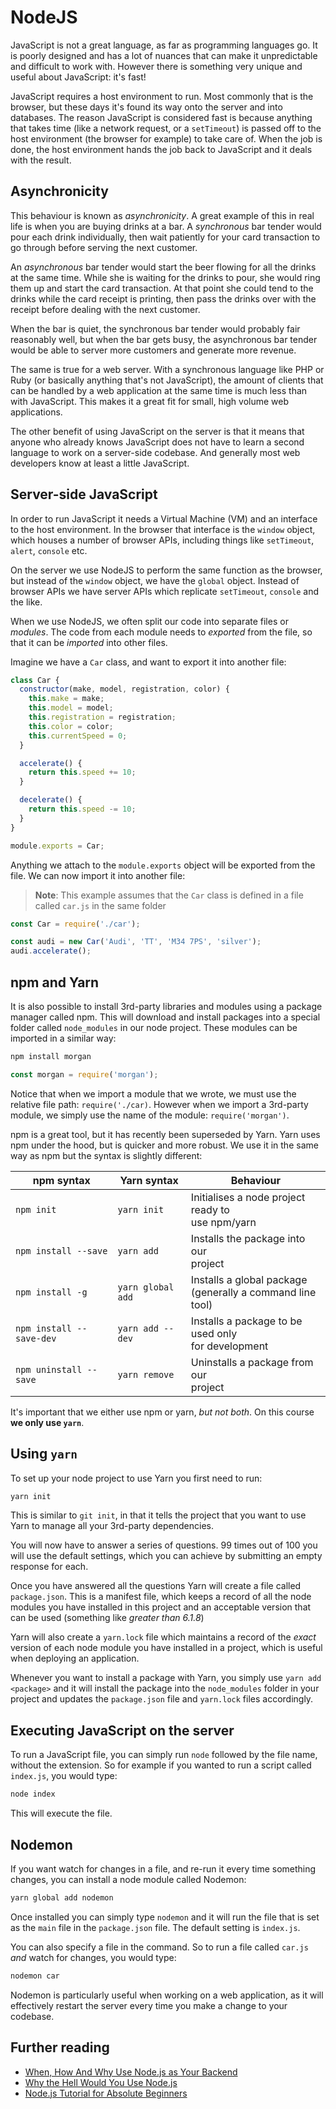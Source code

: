 # NodeJS

JavaScript is not a great language, as far as programming languages go. It is poorly designed and has a lot of nuances that can make it unpredictable and difficult to work with. However there is something very unique and useful about JavaScript: it's fast!

JavaScript requires a host environment to run. Most commonly that is the browser, but these days it's found its way onto the server and into databases. The reason JavaScript is considered fast is because anything that takes time (like a network request, or a `setTimeout`) is passed off to the host environment (the browser for example) to take care of. When the job is done, the host environment hands the job back to JavaScript and it deals with the result.

## Asynchronicity

This behaviour is known as _asynchronicity_. A great example of this in real life is when you are buying drinks at a bar. A _synchronous_ bar tender would pour each drink individually, then wait patiently for your card transaction to go through before serving the next customer.

An _asynchronous_ bar tender would start the beer flowing for all the drinks at the same time. While she is waiting for the drinks to pour, she would ring them up and start the card transaction. At that point she could tend to the drinks while the card receipt is printing, then pass the drinks over with the receipt before dealing with the next customer.

When the bar is quiet, the synchronous bar tender would probably fair reasonably well, but when the bar gets busy, the asynchronous bar tender would be able to server more customers and generate more revenue.

The same is true for a web server. With a synchronous language like PHP or Ruby (or basically anything that's not JavaScript), the amount of clients that can be handled by a web application at the same time is much less than with JavaScript. This makes it a great fit for small, high volume web applications.

The other benefit of using JavaScript on the server is that it means that anyone who already knows JavaScript does not have to learn a second language to work on a server-side codebase. And generally most web developers know at least a little JavaScript.

## Server-side JavaScript

In order to run JavaScript it needs a Virtual Machine (VM) and an interface to the host environment. In the browser that interface is the `window` object, which houses a number of browser APIs, including things like `setTimeout`, `alert`, `console` etc.

On the server we use NodeJS to perform the same function as the browser, but instead of the `window` object, we have the `global` object. Instead of browser APIs we have server APIs which replicate `setTimeout`, `console` and the like.

When we use NodeJS, we often split our code into separate files or _modules_. The code from each module needs to _exported_ from the file, so that it can be _imported_ into other files.

Imagine we have a `Car` class, and want to export it into another file:

```js
class Car {
  constructor(make, model, registration, color) {
    this.make = make;
    this.model = model;
    this.registration = registration;
    this.color = color;
    this.currentSpeed = 0;
  }

  accelerate() {
    return this.speed += 10;
  }

  decelerate() {
    return this.speed -= 10;
  }
}

module.exports = Car;
```

Anything we attach to the `module.exports` object will be exported from the file. We can now import it into another file:

>**Note**: This example assumes that the `Car` class is defined in a file called `car.js` in the same folder

```js
const Car = require('./car');

const audi = new Car('Audi', 'TT', 'M34 7PS', 'silver');
audi.accelerate();
```

## npm and Yarn

It is also possible to install 3rd-party libraries and modules using a package manager called npm. This will download and install packages into a special folder called `node_modules` in our node project. These modules can be imported in a similar way:

```sh
npm install morgan
```

```js
const morgan = require('morgan');
```

Notice that when we import a module that we wrote, we must use the relative file path: `require('./car)`. However when we import a 3rd-party module, we simply use the name of the module: `require('morgan')`.

npm is a great tool, but it has recently been superseded by Yarn. Yarn uses npm under the hood, but is quicker and more robust. We use it in the same way as npm but the syntax is slightly different:

| **npm syntax** | **Yarn syntax** | **Behaviour** |
|------------------|-------------------|---------------|
| `npm init` | `yarn init` | Initialises a node project ready to<br>use npm/yarn |
| `npm install --save` | `yarn add` | Installs the package into our<br>project |
| `npm install -g` | `yarn global add` | Installs a global package<br>(generally a command line tool) |
| `npm install --save-dev` | `yarn add --dev` | Installs a package to be used only<br>for development |
| `npm uninstall --save` | `yarn remove` | Uninstalls a package from our<br>project |

It's important that we either use npm or yarn, _but not both_. On this course **we only use `yarn`**.

## Using `yarn`

To set up your node project to use Yarn you first need to run:

```sh
yarn init
```

This is similar to `git init`, in that it tells the project that you want to use Yarn to manage all your 3rd-party dependencies.

You will now have to answer a series of questions. 99 times out of 100 you will use the default settings, which you can achieve by submitting an empty response for each.

Once you have answered all the questions Yarn will create a file called `package.json`. This is a manifest file, which keeps a record of all the node modules you have installed in this project and an acceptable version that can be used (something like _greater than 6.1.8_)

Yarn will also create a `yarn.lock` file which maintains a record of the _exact_ version of each node module you have installed in a project, which is useful when deploying an application.

Whenever you want to install a package with Yarn, you simply use `yarn add <package>` and it will install the package into the `node_modules` folder in your project and updates the `package.json` file and `yarn.lock` files accordingly.

## Executing JavaScript on the server

To run a JavaScript file, you can simply run `node` followed by the file name, without the extension. So for example if you wanted to run a script called `index.js`, you would type:

```sh
node index
```

This will execute the file.

## Nodemon

If you want watch for changes in a file, and re-run it every time something changes, you can install a node module called Nodemon:

```sh
yarn global add nodemon
```

Once installed you can simply type `nodemon` and it will run the file that is set as the `main` file in the `package.json` file. The default setting is `index.js`.

You can also specify a file in the command. So to run a file called `car.js` _and_ watch for changes, you would type:

```sh
nodemon car
```

Nodemon is particularly useful when working on a web application, as it will effectively restart the server every time you make a change to your codebase.

## Further reading

- [When, How And Why Use Node.js as Your Backend](https://www.netguru.co/blog/use-node-js-backend)
- [Why the Hell Would You Use Node.js](https://medium.com/the-node-js-collection/why-the-hell-would-you-use-node-js-4b053b94ab8e)
- [Node.js Tutorial for Absolute Beginners](https://www.youtube.com/watch?v=U8XF6AFGqlc)
